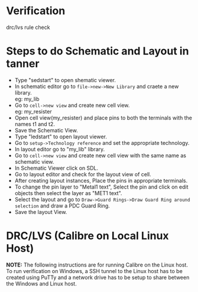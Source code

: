 # Verification
drc/lvs rule check  

# Steps to do Schematic and Layout in tanner    
- Type "sedstart" to open shematic viewer.         
- In schematic editor go to `file->new->New Library` and craete a new library.  
eg: my_lib  
- Go to `cell->new view` and create new cell view.  
eg: my_resister  
- Open cell view(my_resister) and place pins to both the terminals with the names t1 and t2.
- Save the Schematic View.  
- Type "ledstart" to open layout viewer.  
- Go to `setup->Technology reference` and set the appropriate technology.  
- In layout editor go to "my_lib" library.  
- Go to `cell->new view` and create new cell view with the same name as schematic view.  
- In Schematic Viewer click on SDL.  
- Go to layout editor and check for the layout view of cell.  
- After creating layout instances, Place the pins in appropriate terminals.  
- To change the pin layer to "Metal1 text", Select the pin and click on edit objects then select the layer as "MET1 text".  
- Select the layout and go to `Draw->Guard Rings->Draw Guard Ring around selection` and draw a PDC Guard Ring.  
- Save the layout View.

# DRC/LVS (Calibre on Local Linux Host)  
**NOTE:** The following instructions are for running Calibre on the Linux host. To run verification on Windows, a SSH tunnel to the Linux host has to be created using PuTTy and a network drive has to be setup to share between the Windows and Linux host.
